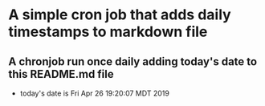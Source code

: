 A simple cron job that adds daily timestamps to markdown file
============================================================
## A chronjob run once daily adding today's date to this README.md file
* today's date is Fri Apr 26 19:20:07 MDT 2019
